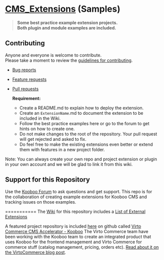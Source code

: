[CMS_Extensions](https://github.com/Kooboo/CMS_Extensions) (Samples)
===========

> **Some best practice example extension projects.**  
> **Both plugin and module examples are included.**

## Contributing

Anyone and everyone is welcome to contribute.   
Please take a moment to review the [guidelines for contributing](CONTRIBUTING.md).

* [Bug reports](CONTRIBUTING.md#bugs)
* [Feature requests](CONTRIBUTING.md#features)
* [Pull requests](CONTRIBUTING.md#pull-requests)


    **Requirement:**
    * Create a README.md to explain how to deploy the extension.
    * Create an `ExtensionName`.md to document the extension to be included in the Wiki.
    * Follow the best practice examples here or go to the forum to get hints on how to create one. 
    * Do not make changes to the root of the repository. Your pull request will get rejected and asked to fix.
    * Do feel free to make the existing extensions even better or extend them with features in a new project folder.

Note: You can always create your own repo and project extension or plugin in your own account and we will be glad to link it from this wiki.

## Support for this Repository

Use the [Kooboo Forum](http://forum.kooboo.com/) to ask questions and get support. This repo is for the collaboration of creating example extensions for Kooboo CMS and tracking issues on those examples.

===========
The [Wiki](https://github.com/Kooboo/CMS_Extensions/wiki) for this repository includes a [List of External Extensions](https://github.com/Kooboo/CMS_Extensions/wiki/External-Extensions)

A featured project repository is included [here](https://github.com/VirtoCommerce/vc-kooboo) on github called [Virto Commerce CMS Accelerator - Kooboo](https://github.com/VirtoCommerce/vc-kooboo)
The Virto Commerce team have been working with the Kooboo team to create an integrated product that uses Kooboo for the frontend management and Virto Commerce for commerce stuff (catalog management, pricing, orders etc). [Read about it on the VirtoCommerce blog post](http://blog.virtocommerce.com/2013/11/13/virto-commerce-1-5-with-cms-accelerator/).
